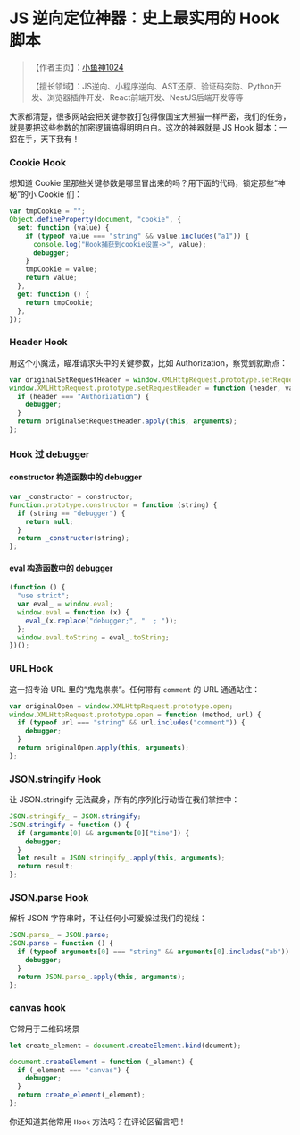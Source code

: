 # JS 逆向定位神器：史上最实用的 Hook 脚本

> 【作者主页】：[小鱼神1024](https://blog.csdn.net/studypy1024)
>
> 【擅长领域】：JS逆向、小程序逆向、AST还原、验证码突防、Python开发、浏览器插件开发、React前端开发、NestJS后端开发等等

大家都清楚，很多网站会把关键参数打包得像国宝大熊猫一样严密，我们的任务，就是要把这些参数的加密逻辑搞得明明白白。这次的神器就是 JS Hook 脚本：一招在手，天下我有！

### Cookie Hook

想知道 Cookie 里那些关键参数是哪里冒出来的吗？用下面的代码，锁定那些“神秘”的小 Cookie 们：

```javascript
var tmpCookie = "";
Object.defineProperty(document, "cookie", {
  set: function (value) {
    if (typeof value === "string" && value.includes("a1")) {
      console.log("Hook捕获到cookie设置->", value);
      debugger;
    }
    tmpCookie = value;
    return value;
  },
  get: function () {
    return tmpCookie;
  },
});
```

### Header Hook

用这个小魔法，瞄准请求头中的关键参数，比如 Authorization，察觉到就断点：

```javascript
var originalSetRequestHeader = window.XMLHttpRequest.prototype.setRequestHeader;
window.XMLHttpRequest.prototype.setRequestHeader = function (header, value) {
  if (header === "Authorization") {
    debugger;
  }
  return originalSetRequestHeader.apply(this, arguments);
};
```

### Hook 过 debugger

#### constructor 构造函数中的 debugger

```javascript
var _constructor = constructor;
Function.prototype.constructor = function (string) {
  if (string == "debugger") {
    return null;
  }
  return _constructor(string);
};
```

#### eval 构造函数中的 debugger

```javascript
(function () {
  "use strict";
  var eval_ = window.eval;
  window.eval = function (x) {
    eval_(x.replace("debugger;", "  ; "));
  };
  window.eval.toString = eval_.toString;
})();
```

### URL Hook

这一招专治 URL 里的“鬼鬼祟祟”。任何带有 `comment` 的 URL 通通站住：

```javascript
var originalOpen = window.XMLHttpRequest.prototype.open;
window.XMLHttpRequest.prototype.open = function (method, url) {
  if (typeof url === "string" && url.includes("comment")) {
    debugger;
  }
  return originalOpen.apply(this, arguments);
};
```

### JSON.stringify Hook

让 JSON.stringify 无法藏身，所有的序列化行动皆在我们掌控中：

```javascript
JSON.stringify_ = JSON.stringify;
JSON.stringify = function () {
  if (arguments[0] && arguments[0]["time"]) {
    debugger;
  }
  let result = JSON.stringify_.apply(this, arguments);
  return result;
};
```

### JSON.parse Hook

解析 JSON 字符串时，不让任何小可爱躲过我们的视线：

```javascript
JSON.parse_ = JSON.parse;
JSON.parse = function () {
  if (typeof arguments[0] === "string" && arguments[0].includes("ab")) {
    debugger;
  }
  return JSON.parse_.apply(this, arguments);
};
```

### canvas hook

它常用于二维码场景

```javascript
let create_element = document.createElement.bind(doument);

document.createElement = function (_element) {
  if (_element === "canvas") {
    debugger;
  }
  return create_element(_element);
};
```
你还知道其他常用 `Hook` 方法吗？在评论区留言吧！




